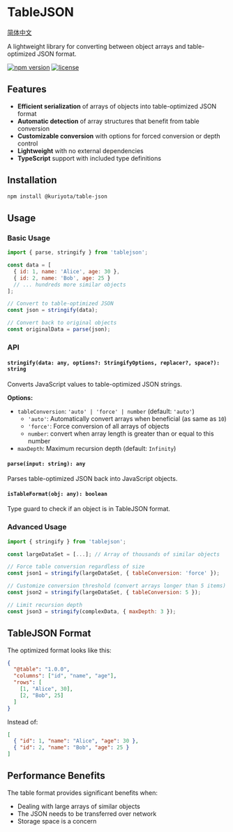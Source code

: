 # TableJSON

[简体中文](./README.zh.md)

A lightweight library for converting between object arrays and table-optimized JSON format.

[![npm version](https://img.shields.io/npm/v/@kuriyota/table-json)](https://www.npmjs.com/package/@kuriyota/table-json)
[![license](https://img.shields.io/npm/l/@kuriyota/table-json)](LICENSE)

## Features

- **Efficient serialization** of arrays of objects into table-optimized JSON format
- **Automatic detection** of array structures that benefit from table conversion
- **Customizable conversion** with options for forced conversion or depth control
- **Lightweight** with no external dependencies
- **TypeScript** support with included type definitions

## Installation

```bash
npm install @kuriyota/table-json
```

## Usage

### Basic Usage

```javascript
import { parse, stringify } from 'tablejson';

const data = [
  { id: 1, name: 'Alice', age: 30 },
  { id: 2, name: 'Bob', age: 25 }
  // ... hundreds more similar objects
];

// Convert to table-optimized JSON
const json = stringify(data);

// Convert back to original objects
const originalData = parse(json);
```

### API

#### `stringify(data: any, options?: StringifyOptions, replacer?, space?): string`

Converts JavaScript values to table-optimized JSON strings.

**Options:**

- `tableConversion`: `'auto' | 'force' | number` (default: `'auto'`)
  - `'auto'`: Automatically convert arrays when beneficial (as same as `10`)
  - `'force'`: Force conversion of all arrays of objects
  - `number`: convert when array length is greater than or equal to this number
- `maxDepth`: Maximum recursion depth (default: `Infinity`)

#### `parse(input: string): any`

Parses table-optimized JSON back into JavaScript objects.

#### `isTableFormat(obj: any): boolean`

Type guard to check if an object is in TableJSON format.

### Advanced Usage

```javascript
import { stringify } from 'tablejson';

const largeDataSet = [...]; // Array of thousands of similar objects

// Force table conversion regardless of size
const json1 = stringify(largeDataSet, { tableConversion: 'force' });

// Customize conversion threshold (convert arrays longer than 5 items)
const json2 = stringify(largeDataSet, { tableConversion: 5 });

// Limit recursion depth
const json3 = stringify(complexData, { maxDepth: 3 });
```

## TableJSON Format

The optimized format looks like this:

```json
{
  "@table": "1.0.0",
  "columns": ["id", "name", "age"],
  "rows": [
    [1, "Alice", 30],
    [2, "Bob", 25]
  ]
}
```

Instead of:

```json
[
  { "id": 1, "name": "Alice", "age": 30 },
  { "id": 2, "name": "Bob", "age": 25 }
]
```

## Performance Benefits

The table format provides significant benefits when:

- Dealing with large arrays of similar objects
- The JSON needs to be transferred over network
- Storage space is a concern
